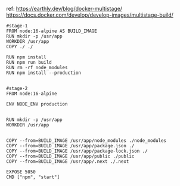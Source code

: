 
ref: https://earthly.dev/blog/docker-multistage/ <br/>
https://docs.docker.com/develop/develop-images/multistage-build/


```
#stage-1
FROM node:16-alpine AS BUILD_IMAGE
RUN mkdir -p /usr/app
WORKDIR /usr/app
COPY ./ ./

RUN npm install
RUN npm run build
RUN rm -rf node_modules
RUN npm install --production


#stage-2
FROM node:16-alpine

ENV NODE_ENV production


RUN mkdir -p /usr/app
WORKDIR /usr/app


COPY --from=BUILD_IMAGE /usr/app/node_modules ./node_modules
COPY --from=BUILD_IMAGE /usr/app/package.json ./
COPY --from=BUILD_IMAGE /usr/app/package-lock.json ./
COPY --from=BUILD_IMAGE /usr/app/public ./public
COPY --from=BUILD_IMAGE /usr/app/.next ./.next

EXPOSE 5050
CMD ["npm", "start"]


```